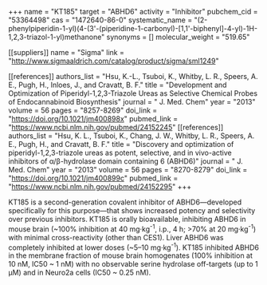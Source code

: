 +++
name = "KT185"
target = "ABHD6"
activity = "Inhibitor"
pubchem_cid = "53364498"
cas = "1472640-86-0"
systematic_name = "(2-phenylpiperidin-1-yl)(4-(3'-(piperidine-1-carbonyl)-[1,1'-biphenyl]-4-yl)-1H-1,2,3-triazol-1-yl)methanone"
synonyms = []
molecular_weight = "519.65"

[[suppliers]]
name = "Sigma"
link = "http://www.sigmaaldrich.com/catalog/product/sigma/sml1249"

[[references]]
authors_list = "Hsu, K.-L., Tsuboi, K., Whitby, L. R., Speers, A. E., Pugh, H., Inloes, J., and Cravatt, B. F."
title = "Development and Optimization of Piperidyl-1,2,3-Triazole Ureas as Selective Chemical Probes of Endocannabinoid Biosynthesis"
journal = " J. Med. Chem"
year = "2013"
volume = 56
pages = "8257-8269"
doi_link = "https://doi.org/10.1021/jm400898x"
pubmed_link = "https://www.ncbi.nlm.nih.gov/pubmed/24152245"
[[references]]
authors_list = "Hsu, K. L., Tsuboi, K., Chang, J. W., Whitby, L. R., Speers, A. E., Pugh, H., and Cravatt, B. F."
title = "Discovery and optimization of piperidyl-1,2,3-triazole ureas as potent, selective, and in vivo-active inhibitors of α/β-hydrolase domain containing 6 (ABHD6)"
journal = " J. Med. Chem"
year = "2013"
volume = 56
pages = "8270-8279"
doi_link = "https://doi.org/10.1021/jm400899c"
pubmed_link = "https://www.ncbi.nlm.nih.gov/pubmed/24152295"
+++

KT185 is a second-generation covalent inhibitor of ABHD6—developed specifically for this purpose—that shows increased potency and selectivity over previous inhibitors. KT185 is orally bioavailable, inhibiting ABHD6 in mouse brain (~100% inhibition at 40 mg·kg<sup>-1</sup>, i.p., 4 h; &gt;70% at 20 mg·kg<sup>-1</sup>) with minimal cross-reactivity (other than CES1). Liver ABHD6 was completely inhibited at lower doses (~5–10 mg·kg<sup>-1</sup>). KT185 inhibited ABHD6 in the membrane fraction of mouse brain homogenates (100% inhibition at 10 nM, IC50 ~ 1 nM) with no observable serine hydrolase off-targets (up to 1 µM) and in Neuro2a cells (IC50 ~ 0.25 nM).